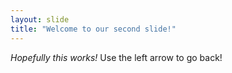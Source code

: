 ```yaml
---
layout: slide
title: "Welcome to our second slide!"
---
```

*Hopefully this works!*
Use the left arrow to go back!